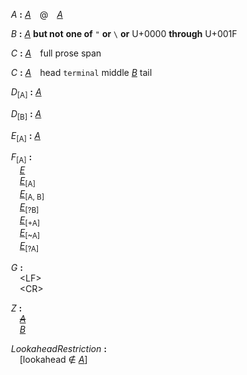 &emsp;&emsp;<a name="A"></a>*A* **:** <a name="A-28e20fea"></a>*[A](#A)*&emsp;@&emsp;*[A](#A)*  
  
&emsp;&emsp;<a name="B"></a>*B* **:** <a name="B-e29ca65b"></a>*[A](#A)* **but not** **one of** `` " `` **or** `` \ `` **or** U+0000 **through** U+001F  
  
&emsp;&emsp;<a name="C"></a>*C* **:** <a name="C-f583ba73"></a>*[A](#A)*&emsp;full prose span  
  
&emsp;&emsp;<a name="C"></a>*C* **:** <a name="C-ef487e52"></a>*[A](#A)*&emsp;head `` terminal `` middle *[B](#B)* tail  
  
&emsp;&emsp;<a name="D"></a>*D*<sub>[A]</sub> **:** <a name="D-6dcd4ce2"></a>*[A](#A)*  
  
&emsp;&emsp;<a name="D"></a>*D*<sub>[B]</sub> **:** <a name="D-6dcd4ce2"></a>*[A](#A)*  
  
&emsp;&emsp;<a name="E"></a>*E*<sub>[A]</sub> **:** <a name="E-6dcd4ce2"></a>*[A](#A)*  
  
&emsp;&emsp;<a name="F"></a>*F*<sub>[A]</sub> **:**  
&emsp;&emsp;&emsp;<a name="F-e0184ade"></a>*[E](#E)*  
&emsp;&emsp;&emsp;<a name="F-bb8a9ecb"></a>*[E](#E)*<sub>[A]</sub>  
&emsp;&emsp;&emsp;<a name="F-d1775c31"></a>*[E](#E)*<sub>[A, B]</sub>  
&emsp;&emsp;&emsp;<a name="F-18e8f2aa"></a>*[E](#E)*<sub>[?B]</sub>  
&emsp;&emsp;&emsp;<a name="F-a177ed2b"></a>*[E](#E)*<sub>[+A]</sub>  
&emsp;&emsp;&emsp;<a name="F-d1c03b34"></a>*[E](#E)*<sub>[~A]</sub>  
&emsp;&emsp;&emsp;<a name="F-3541f047"></a>*[E](#E)*<sub>[?A]</sub>  
  
&emsp;&emsp;<a name="G"></a>*G* **:**  
&emsp;&emsp;&emsp;<a name="G-df188a5e"></a>&lt;LF&gt;  
&emsp;&emsp;&emsp;<a name="G-6bb44f60"></a>&lt;CR&gt;  
  
&emsp;&emsp;<a name="Z"></a>*Z* **:**  
&emsp;&emsp;&emsp;<del><a name="Z-6dcd4ce2"></a>*[A](#A)*</del>  
&emsp;&emsp;&emsp;<ins><a name="Z-ae4f281d"></a>*[B](#B)*</ins>  
  
&emsp;&emsp;<a name="LookaheadRestriction"></a>*LookaheadRestriction* **:**  
&emsp;&emsp;&emsp;<a name="LookaheadRestriction-5c1008f6"></a>[lookahead ∉ *[A](#A)*]  
  
